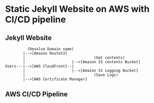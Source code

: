 # Static Jekyll Website on AWS with CI/CD pipeline

## Jekyll Website

```
          (Resolve Domain name)
        |-->[Amazon Route53]
        |                               (Get contents)
        |                     |-->[Amazon S3 contents Bucket]
Users---|-->[AWS CloudFront]--|
        |                     |-->[Amazon S3 Logging Bucket]
        |                               (Save Logs)
        |-->[AWS Certificate Manager]
```

## AWS CI/CD Pipeline
